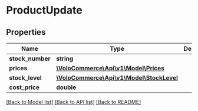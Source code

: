 # ProductUpdate

## Properties
Name | Type | Description | Notes
------------ | ------------- | ------------- | -------------
**stock_number** | **string** |  | 
**prices** | [**\VoloCommerce\Api\v1\Model\Prices**](Prices.md) |  | 
**stock_level** | [**\VoloCommerce\Api\v1\Model\StockLevel**](StockLevel.md) |  | [optional] 
**cost_price** | **double** |  | [optional] 

[[Back to Model list]](../README.md#documentation-for-models) [[Back to API list]](../README.md#documentation-for-api-endpoints) [[Back to README]](../README.md)


